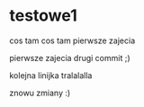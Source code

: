 # testowe1
cos tam cos tam 
pierwsze zajecia

pierwsze zajecia drugi commit ;)


kolejna linijka tralalalla

znowu zmiany :)
